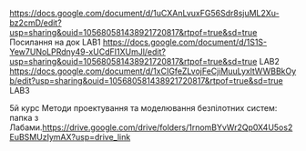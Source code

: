 https://docs.google.com/document/d/1uCXAnLvuxFG56Sdr8sjuML2Xu-bz2cmD/edit?usp=sharing&ouid=105680581438921720817&rtpof=true&sd=true Посилання на док LAB1
https://docs.google.com/document/d/1S1S-Yew7UNoLPRdny49-xUCdFI1XUmJl/edit?usp=sharing&ouid=105680581438921720817&rtpof=true&sd=true LAB2
https://docs.google.com/document/d/1xCIGfeZLvojFeCjiMuuLyxltWWBBkOyb/edit?usp=sharing&ouid=105680581438921720817&rtpof=true&sd=true LAB3

5й курс Методи проектування та моделювання безпілотних систем: папка з Лабами.https://drive.google.com/drive/folders/1rnomBYvWr2Qp0X4U5os2EuBSMUzIymAX?usp=drive_link
